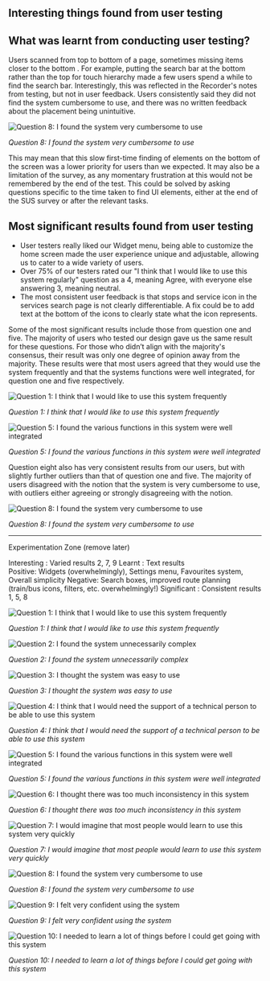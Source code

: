 ## Interesting things found from user testing



## What was learnt from conducting user testing?



Users scanned from top to bottom of a page, sometimes missing items closer to the bottom . For example, putting the search bar at the bottom rather than the top for touch hierarchy made a few users spend a while to find the search bar. Interestingly, this was reflected in the Recorder's notes from testing, but not in user feedback. Users consistently said they did not find the system cumbersome to use, and there was no written feedback about the placement being unintuitive.

![Question 8: I found the system very cumbersome to use													](Images/Question8.png)

*Question 8: I found the system very cumbersome to use*	

This may mean that this slow first-time finding of elements on the bottom of the screen was a lower priority for users than we expected. It may also be a limitation of the survey, as any momentary frustration at this would not be remembered by the end of the test. This could be solved by asking questions specific to the time taken to find UI elements, either at the end of the SUS survey or after the relevant tasks.

## Most significant results found from user testing
- User testers really liked our Widget menu, being able to customize the home screen made the user experience unique and adjustable, allowing us to cater to a wide variety of users.
- Over 75% of our testers rated our "I think that I would like to use this system regularly" question as a 4, meaning Agree, with everyone else answering 3, meaning neutral. 
- The most consistent user feedback is that stops and service icon in the services search page is not clearly differentiable. A fix could be to add text at the bottom of the icons to clearly state what the icon represents.




Some of the most significant results include those from question one and five. The majority of users who tested our design gave us the same result for these questions. For those who didn’t align with the majority's consensus, their result was only one degree of opinion away from the majority. These results were that most users agreed that they would use the system frequently and that the systems functions were well integrated, for question one and five respectively. 

![Question 1: I think that I would like to use this system frequently									](Images/Question1.png)

*Question 1: I think that I would like to use this system frequently*

![Question 5: I found the various functions in this system were well integrated							](Images/Question5.png)

*Question 5: I found the various functions in this system were well integrated*

Question eight also has very consistent results from our users, but with slightly further outliers than that of question one and five. The majority of users disagreed with the notion that the system is very cumbersome to use, with outliers either agreeing or strongly disagreeing with the notion. 

![Question 8: I found the system very cumbersome to use													](Images/Question8.png)

*Question 8: I found the system very cumbersome to use*	










------------------------------------------------------------------------------------------------------------------------------------------------------------
Experimentation Zone (remove later)



Interesting : Varied results		2, 7, 9
Learnt : Text results				
	Positive: Widgets (overwhelmingly), Settings menu, Favourites system, Overall simplicity
	Negative: Search boxes, improved route planning (train/bus icons, filters, etc. overwhelmingly!)
Significant : Consistent results	1, 5, 8




![Question 1: I think that I would like to use this system frequently									](Images/Question1.png)

*Question 1: I think that I would like to use this system frequently*

![Question 2: I found the system unnecessarily complex													](Images/Question2.png)

*Question 2: I found the system unnecessarily complex*

![Question 3: I thought the system was easy to use														](Images/Question3.png)

*Question 3: I thought the system was easy to use*		

![Question 4: I think that I would need the support of a technical person to be able to use this system	](Images/Question4.png)

*Question 4: I think that I would need the support of a technical person to be able to use this system*

![Question 5: I found the various functions in this system were well integrated							](Images/Question5.png)

*Question 5: I found the various functions in this system were well integrated*

![Question 6: I thought there was too much inconsistency in this system									](Images/Question6.png)

*Question 6: I thought there was too much inconsistency in this system*

![Question 7: I would imagine that most people would learn to use this system very quickly				](Images/Question7.png)

*Question 7: I would imagine that most people would learn to use this system very quickly*

![Question 8: I found the system very cumbersome to use													](Images/Question8.png)

*Question 8: I found the system very cumbersome to use*	

![Question 9: I felt very confident using the system													](Images/Question9.png)

*Question 9: I felt very confident using the system*

![Question 10: I needed to learn a lot of things before I could get going with this system				](Images/Question10.png)

*Question 10: I needed to learn a lot of things before I could get going with this system*
